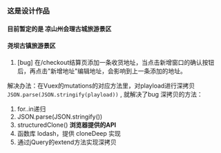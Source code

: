 ### 这是设计作品

#### 目前暂定的是 凉山州会理古城旅游景区

####  尧坝古镇旅游景区

1. [bug] 在/checkout结算页添加一条收货地址，当点击新增窗口的确认按钮后，再点击"新增地址"编辑地址，会影响到上一条添加的地址。

解决办法：在Vuex的mutations的对应方法里，对playload进行深拷贝 `JSON.parse(JSON.stringify(playload))` , 就解决了bug
深拷贝的方法：
 1. for..in递归
 2. JSON.parse(JSON.stringify())
 3. structuredClone() **浏览器提供的API**
 4. 函数库 lodash，提供 cloneDeep 实现
 5. 通过jQuery的extend方法实现深拷贝
